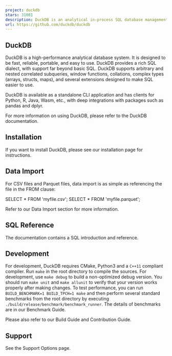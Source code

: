 ```yaml
---
project: duckdb
stars: 31081
description: DuckDB is an analytical in-process SQL database management system
url: https://github.com/duckdb/duckdb
---
```


  

DuckDB
------

DuckDB is a high-performance analytical database system. It is designed to be fast, reliable, portable, and easy to use. DuckDB provides a rich SQL dialect, with support far beyond basic SQL. DuckDB supports arbitrary and nested correlated subqueries, window functions, collations, complex types (arrays, structs, maps), and several extensions designed to make SQL easier to use.

DuckDB is available as a standalone CLI application and has clients for Python, R, Java, Wasm, etc., with deep integrations with packages such as pandas and dplyr.

For more information on using DuckDB, please refer to the DuckDB documentation.

Installation
------------

If you want to install DuckDB, please see our installation page for instructions.

Data Import
-----------

For CSV files and Parquet files, data import is as simple as referencing the file in the FROM clause:

SELECT \* FROM 'myfile.csv';
SELECT \* FROM 'myfile.parquet';

Refer to our Data Import section for more information.

SQL Reference
-------------

The documentation contains a SQL introduction and reference.

Development
-----------

For development, DuckDB requires CMake, Python3 and a `C++11` compliant compiler. Run `make` in the root directory to compile the sources. For development, use `make debug` to build a non-optimized debug version. You should run `make unit` and `make allunit` to verify that your version works properly after making changes. To test performance, you can run `BUILD_BENCHMARK=1 BUILD_TPCH=1 make` and then perform several standard benchmarks from the root directory by executing `./build/release/benchmark/benchmark_runner`. The details of benchmarks are in our Benchmark Guide.

Please also refer to our Build Guide and Contribution Guide.

Support
-------

See the Support Options page.
